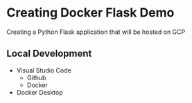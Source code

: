 # Creating Docker Flask Demo

Creating a Python Flask application that will be hosted on GCP

## Local Development

- Visual Studio Code
  - Github
  - Docker
- Docker Desktop
